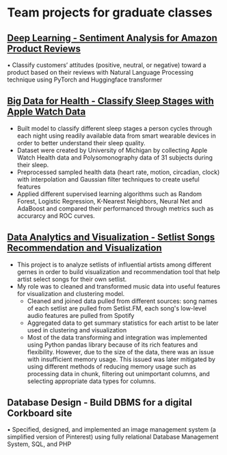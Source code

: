 # Team projects for graduate classes 

## [Deep Learning - Sentiment Analysis for Amazon Product Reviews](project_report/FinalReport_AmazonProductReviewsNLP.pdf)
• Classify customers’ attitudes (positive, neutral, or negative) toward a product based on their reviews with Natural Language Processing technique using PyTorch and Huggingface transformer

## [Big Data for Health - Classify Sleep Stages with Apple Watch Data](https://github.com/trantonnq/ClassifySleepStages)
- Built model to classify different sleep stages a person cycles through each night using readily available data from smart wearable devices in order to better understand their sleep quality. 
- Dataset were created by University of Michigan by collecting Apple Watch Health data and Polysomonography data of 31 subjects during their sleep.
- Preprocessed sampled health data (heart rate, motion, circadian, clock) with interpolation and Gaussian filter techniques to create useful features
- Applied different supervised learning algorithms such as Random Forest, Logistic Regression, K-Nearest Neighbors, Neural Net and AdaBoost and compared their performanced through metrics such as accurarcy and ROC curves. 

## [Data Analytics and Visualization - Setlist Songs Recommendation and Visualization](project_report/Team_54_Final_Report(Song_setlists).pdf)
- This project is to analyze setlists of influential artists among different gernes in order to build visualization and recommendation tool that help artist select songs for their own setlist. 
- My role was to cleaned and transformed music data into useful features for visualization and clustering model.
  - Cleaned and joined data pulled from different sources: song names of each setlist are pulled from Setlist.FM, each song's low-level audio features are pulled from Spotify
  - Aggregated data to get summary statistics for each artist to be later used in clustering and visualization
  - Most of the data transforming and integration was implemented using Python pandas library because of its rich features and flexibility. However, due to the size of
the data, there was an issue with insufficient memory usage. This issued was later mitigated by using different methods of reducing memory usage such as processing
data in chunk, filtering out unimportant columns, and selecting appropriate data types for columns.

## Database Design - Build DBMS for a digital Corkboard site 
• Specified, designed, and implemented an image management system (a simplified version of Pinterest) using fully relational Database Management System, SQL, and PHP
